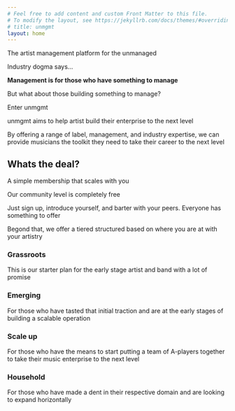 ```yaml
---
# Feel free to add content and custom Front Matter to this file.
# To modify the layout, see https://jekyllrb.com/docs/themes/#overriding-theme-defaults
# title: unmgmt
layout: home
---
```


The artist management platform for the unmanaged

Industry dogma says…

**Management is for those who have something to manage**

But what about those building something to manage?

Enter unmgmt 

unmgmt aims to help artist build their enterprise to the next level

By offering a range of label, management, and industry expertise, we can provide musicians the toolkit they need to take their career to the next level

## Whats the deal?

A simple membership that scales with you

Our community level is completely free

Just sign up, introduce yourself, and barter with your peers. Everyone has something to offer

Begond that, we offer a tiered structured based on where you are at with your artistry

### Grassroots

This is our starter plan for the early stage artist and band with a lot of promise

### Emerging

For those who have tasted that initial traction and are at the early stages of building a scalable operation

### Scale up

For those who have the means to start putting a team of A-players together to take their music enterprise to the next level

### Household

For those who have made a dent in their respective domain and are looking to expand horizontally 


